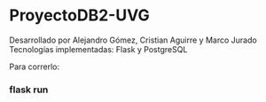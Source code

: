 # ProyectoDB2-UVG

Desarrollado por Alejandro Gómez, Cristian Aguirre y Marco Jurado
Tecnologías implementadas: Flask y PostgreSQL

Para correrlo:

### flask run
